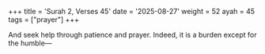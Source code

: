 +++
title = 'Surah 2, Verses 45'
date = '2025-08-27'
weight = 52
ayah = 45
tags = ["prayer"]
+++

And seek help through patience and prayer. Indeed, it is a burden except for the humble—
